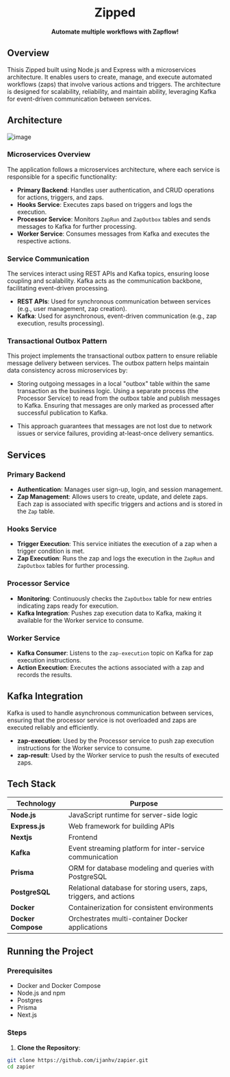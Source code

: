 <div align="center">
<!--   <img src="https://github.com/ijanhv/dockify-api/raw/main/public/logo.png" alt="Dockify Logo" width="200"/> -->
  <h1>Zipped</h1>
  <p><strong>Automate multiple workflows with Zapflow!</strong></p>
</div>

## Overview

Thisis Zipped built using Node.js and Express with a microservices architecture. It enables users to create, manage, and execute automated workflows (zaps) that involve various actions and triggers. The architecture is designed for scalability, reliability, and maintain ability, leveraging Kafka for event-driven communication between services.

## Architecture
![image](https://github.com/user-attachments/assets/919fd0e4-aab0-4e60-aa01-17fba900b5c5)

### Microservices Overview

The application follows a microservices architecture, where each service is responsible for a specific functionality:

- **Primary Backend**: Handles user authentication, and CRUD operations for actions, triggers, and zaps.
- **Hooks Service**: Executes zaps based on triggers and logs the execution.
- **Processor Service**: Monitors `ZapRun` and `ZapOutbox` tables and sends messages to Kafka for further processing.
- **Worker Service**: Consumes messages from Kafka and executes the respective actions.

### Service Communication

The services interact using REST APIs and Kafka topics, ensuring loose coupling and scalability. Kafka acts as the communication backbone, facilitating event-driven processing.

- **REST APIs**: Used for synchronous communication between services (e.g., user management, zap creation).
- **Kafka**: Used for asynchronous, event-driven communication (e.g., zap execution, results processing).

### Transactional Outbox Pattern
This project implements the transactional outbox pattern to ensure reliable message delivery between services. The outbox pattern helps maintain data consistency across microservices by:

- Storing outgoing messages in a local "outbox" table within the same transaction as the business logic.
Using a separate process (the Processor Service) to read from the outbox table and publish messages to Kafka.
Ensuring that messages are only marked as processed after successful publication to Kafka.

- This approach guarantees that messages are not lost due to network issues or service failures, providing at-least-once delivery semantics.

## Services

### Primary Backend

- **Authentication**: Manages user sign-up, login, and session management.
- **Zap Management**: Allows users to create, update, and delete zaps. Each zap is associated with specific triggers and actions and is stored in the `Zap` table.

### Hooks Service

- **Trigger Execution**: This service initiates the execution of a zap when a trigger condition is met.
- **Zap Execution**: Runs the zap and logs the execution in the `ZapRun` and `ZapOutbox` tables for further processing.

### Processor Service

- **Monitoring**: Continuously checks the `ZapOutbox` table for new entries indicating zaps ready for execution.
- **Kafka Integration**: Pushes zap execution data to Kafka, making it available for the Worker service to consume.

### Worker Service

- **Kafka Consumer**: Listens to the `zap-execution` topic on Kafka for zap execution instructions.
- **Action Execution**: Executes the actions associated with a zap and records the results.


## Kafka Integration

Kafka is used to handle asynchronous communication between services, ensuring that the processor service is not overloaded and zaps are executed reliably and efficiently.

- **zap-execution**: Used by the Processor service to push zap execution instructions for the Worker service to consume.
- **zap-result**: Used by the Worker service to push the results of executed zaps.

## Tech Stack

| Technology      | Purpose                                             |
|-----------------|-----------------------------------------------------|
| **Node.js**     | JavaScript runtime for server-side logic            |
| **Express.js**  | Web framework for building APIs                     |
| **Nextjs**      | Frontend                                            |
| **Kafka**       | Event streaming platform for inter-service communication |
| **Prisma**           | ORM for database modeling and queries with PostgreSQL     |
| **PostgreSQL**       | Relational database for storing users, zaps, triggers, and actions |
| **Docker**      | Containerization for consistent environments        |
| **Docker Compose** | Orchestrates multi-container Docker applications  |

## Running the Project

### Prerequisites

- Docker and Docker Compose
- Node.js and npm
- Postgres 
- Prisma
- Next.js

### Steps

1. **Clone the Repository**:
  ```bash
  git clone https://github.com/ijanhv/zapier.git
  cd zapier
